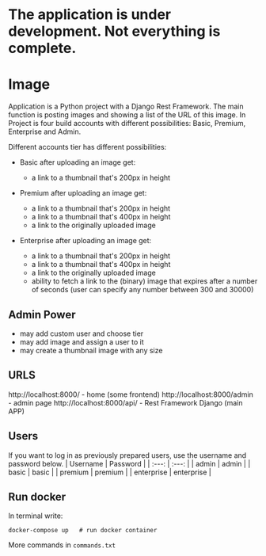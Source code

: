 # The application is under development. Not everything is complete.

# Image

Application is a Python project with a Django Rest Framework. 
The main function is posting images and showing a list of the URL of this image. 
In Project is four build accounts with different possibilities: Basic, Premium, Enterprise and Admin.

Different accounts tier has different possibilities:
- Basic after uploading an image get:
    -  a link to a thumbnail that's 200px in height

- Premium after uploading an image get:
    - a link to a thumbnail that's 200px in height
    - a link to a thumbnail that's 400px in height
    - a link to the originally uploaded image

- Enterprise after uploading an image get:
    - a link to a thumbnail that's 200px in height
    - a link to a thumbnail that's 400px in height
    - a link to the originally uploaded image
    - ability to fetch a link to the (binary) image that expires after a number of seconds (user can specify any number between 300 and 30000)

## Admin Power
- may add custom user and choose tier
- may add image and assign a user to it
- may create a thumbnail image with any size

## URLS
http://localhost:8000/ - home (some frontend)
http://localhost:8000/admin - admin page
http://localhost:8000/api/ - Rest Framework Django (main APP)

## Users
If you want to log in as previously prepared users, use the username and password below.
| Username  | Password |
| :---: | :---: |
| admin  | admin  |
| basic  | basic  |
| premium  | premium  |
| enterprise  | enterprise  |


## Run docker
In terminal write:
```
docker-compose up   # run docker container
```
More commands in `commands.txt`


